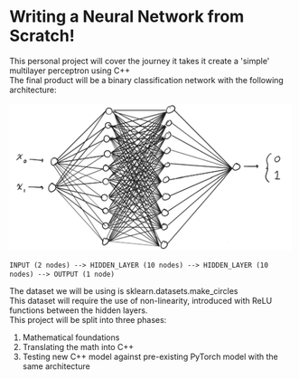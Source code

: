 # Writing a Neural Network from Scratch!

This personal project will cover the journey it takes it create a 'simple' multilayer perceptron using C++ <br>
The final product will be a binary classification network with the following architecture:<br><br>
<img src="images/architecture.png" width=500><br>
```
INPUT (2 nodes) --> HIDDEN_LAYER (10 nodes) --> HIDDEN_LAYER (10 nodes) --> OUTPUT (1 node)
```
The dataset we will be using is sklearn.datasets.make_circles<br>
This dataset will require the use of non-linearity, introduced with ReLU functions between the hidden layers. 
<br>
This project will be split into three phases:
1. Mathematical foundations
2. Translating the math into C++
3. Testing new C++ model against pre-existing PyTorch model with the same architecture
